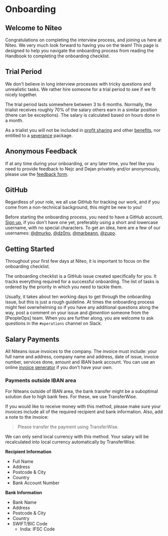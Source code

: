 # Onboarding

## Welcome to Niteo

Congratulations on completing the interview process, and joining us here at Niteo. We very much look forward to having you on the team! This page is designed to help you navigate the onboarding process from reading the Handbook to completing the onboarding checklist.

## Trial Period

We don't believe in long interview processes with tricky questions and unrealistic tasks. We rather hire someone for a trial period to see if we fit nicely together.

The trial period lasts somewhere between 3 to 6 months. Normally, the trialist receives roughly 70% of the salary others earn in a similar position (there can be exceptions). The salary is calculated based on hours done in a month.

As a trialist you will not be included in [profit sharing](../people/profit-sharing.md) and other [benefits](../people/benefits.md), nor entitled to a [severance](../people/salary.md#lay-off--severance-policy) package.

## Anonymous Feedback

If at any time during your onboarding, or any later time, you feel like you need to provide feedback to Nejc and Dejan privately and/or anonymously, please use the [feedback form](https://niteoweb.github.io/feedback).

## GitHub

Regardless of your role, we all use GitHub for tracking our work, and if you come from a non-technical background, this might be new to you!

Before starting the onboarding process, you need to have a GitHub account. [Sign up](https://github.com/join), if you don't have one yet, preferably using a short and lowercase username, with no special characters. To get an idea, here are a few of our usernames: [@dmurko](https://github.com/dmurko), [@dz0ny](https://github.com/dz0ny), [@marbeann](https://github.com/marbeann), [@zupo](https://github.com/zupo).

## Getting Started

Throughout your first few days at Niteo, it is important to focus on the onboarding checklist.

The onboarding checklist is a GitHub issue created specifically for you. It tracks everything required for a successful onboarding. The list of tasks is ordered by the priority in which you need to tackle them.

Usually, it takes about ten working days to get through the onboarding issue, but this is just a rough guideline. At times the onboarding process might feel overwhelming so if you have any additional questions along the way, post a comment on your issue and _@mention_ someone from the [PeopleOps] team. When you are further along, you are welcome to ask questions in the `#operations` channel on Slack.

## Salary Payments

All Niteans issue invoices to the company. The invoice must include: your full name and address, company name and address, date of issue, invoice number, services done, amount and IBAN bank account. You can use an online [invoice generator](https://invoice-generator.com/) if you don't have your own.

### Payments outside IBAN area

For Niteans outside of IBAN area, the bank transfer might be a suboptimal solution due to high bank fees. For these, we use TransferWise.

If you would like to receive money with this method, please make sure your invoices include all of the required recipient and bank information. Also, add a note to the invoice:

> Please transfer the payment using TransferWise.

We can only send local currency with this method. Your salary will be recalculated into local currency automatically by TransferWise.

**Recipient Information**
- Full Name
- Address
- Postcode & City
- Country
- Bank Account Number

**Bank Information**
- Bank Name
- Address
- Postcode & City
- Country
- SWIFT/BIC Code
   - India: IFSC Code
